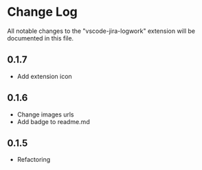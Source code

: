 # Change Log
All notable changes to the "vscode-jira-logwork" extension will be documented in this file.

## 0.1.7
- Add extension icon

## 0.1.6
- Change images urls
- Add badge to readme.md

## 0.1.5
- Refactoring
